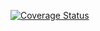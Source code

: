 [![Coverage Status](https://coveralls.io/repos/github/SamuelScara/MTSS_ASSIGNMENT_2/badge.svg?branch=master)](https://coveralls.io/github/SamuelScara/MTSS_ASSIGNMENT_2?branch=master)